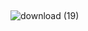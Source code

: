 ## 

![download (19)](https://github.com/user-attachments/assets/bc2eef93-7e1e-4bf2-8062-757e2cdc01fe)





<!--
**yukaritakeba/yukaritakeba** is a ✨ _special_ ✨ repository because its `README.md` (this file) appears on your GitHub profile.

Here are some ideas to get you started:

- 🔭 I’m currently working on ...
- 🌱 I’m currently learning ...
- 👯 I’m looking to collaborate on ...
- 🤔 I’m looking for help with ...
- 💬 Ask me about ...
- 📫 How to reach me: ...
- 😄 Pronouns: ...
- ⚡ Fun fact: ...
-->
